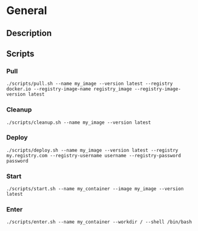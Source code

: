 # General
## Description
## Scripts
### Pull
```
./scripts/pull.sh --name my_image --version latest --registry docker.io --registry-image-name registry_image --registry-image-version latest
```
### Cleanup
```
./scripts/cleanup.sh --name my_image --version latest
```
### Deploy
```
./scripts/deploy.sh --name my_image --version latest --registry my.registry.com --registry-username username --registry-password password
```
### Start
```
./scripts/start.sh --name my_container --image my_image --version latest
```
### Enter
```
./scripts/enter.sh --name my_container --workdir / --shell /bin/bash
```